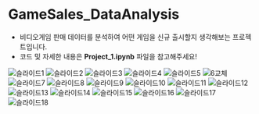 # GameSales_DataAnalysis
- 비디오게임 판매 데이터를 분석하여 어떤 게임을 신규 출시할지 생각해보는 프로젝트입니다.
- 코드 및 자세한 내용은 **Project_1.ipynb** 파일을 참고해주세요!

![슬라이드1](https://user-images.githubusercontent.com/68582220/127793196-acaa446f-9d67-48fa-87b5-6dc6a6958282.JPG)
![슬라이드2](https://user-images.githubusercontent.com/68582220/127793200-80607873-9eaa-4f9a-8a89-04c5835f5184.JPG)
![슬라이드3](https://user-images.githubusercontent.com/68582220/127793202-9c3a561b-b5d9-4e8c-81b5-168ff78b6d02.JPG)
![슬라이드4](https://user-images.githubusercontent.com/68582220/127793207-28bec063-4e63-43ee-a7ab-580111bb96fc.JPG)
![슬라이드5](https://user-images.githubusercontent.com/68582220/127793211-5381b0cf-a07b-4840-841d-7ffbe3c1b498.JPG)
![6교체](https://user-images.githubusercontent.com/68582220/127793212-41413e7c-e2dd-4cdf-a190-645f5af01924.jpg)
![슬라이드7](https://user-images.githubusercontent.com/68582220/127793218-ffb26237-e84f-430b-b062-9ddc711f0002.JPG)
![슬라이드8](https://user-images.githubusercontent.com/68582220/127793259-3683b04c-72c3-4a06-b25b-1e1a7f79b387.JPG)
![슬라이드9](https://user-images.githubusercontent.com/68582220/127793271-e786f48b-df41-4d27-b36b-82c856649789.JPG)
![슬라이드10](https://user-images.githubusercontent.com/68582220/127793278-8fc345fe-ff12-4d05-971f-66d169e49816.JPG)
![슬라이드11](https://user-images.githubusercontent.com/68582220/127793282-7f6b4c44-a286-4e19-8209-8230627b2536.JPG)
![슬라이드12](https://user-images.githubusercontent.com/68582220/127793286-2b23ae03-cc49-423a-b918-0e8064ab7205.JPG)
![슬라이드13](https://user-images.githubusercontent.com/68582220/127793297-d3931411-d748-4919-be6b-85a3cac36986.JPG)
![슬라이드14](https://user-images.githubusercontent.com/68582220/127793308-98de5f22-0a69-4e91-b88c-e8b3f77067a6.JPG)
![슬라이드15](https://user-images.githubusercontent.com/68582220/127793309-ca889b62-0799-4614-bb41-29f8dea9ecc7.JPG)
![슬라이드16](https://user-images.githubusercontent.com/68582220/127793313-5bc3f340-f99b-42e9-8834-8a7a85b70e78.JPG)
![슬라이드17](https://user-images.githubusercontent.com/68582220/127793315-dd01a065-4576-4d19-aa7d-d348743e661c.JPG)
![슬라이드18](https://user-images.githubusercontent.com/68582220/127793321-80e39da3-a227-48fe-a0ed-670329f6839d.JPG)
